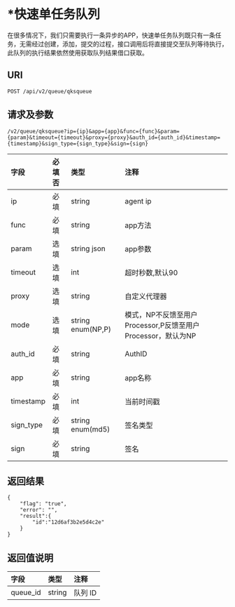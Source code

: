 # \*快速单任务队列

在很多情况下，我们只需要执行一条异步的APP，快速单任务队列既只有一条任务，无需经过创建，添加，提交的过程，接口调用后将直接提交至队列等待执行，此队列的执行结果依然使用获取队列结果借口获取。

## URI

```
POST /api/v2/queue/qksqueue
```

## 请求及参数

```
/v2/queue/qksqueue?ip={ip}&app={app}&func={func}&param={param}&timeout={timeout}&proxy={proxy}&auth_id={auth_id}&timestamp={timestamp}&sign_type={sign_type}&sign={sign}
```

| **字段** | **必填否** | **类型** | **注释** |
| :--- | :--- | :--- | :--- |
| ip | 必填 | string | agent ip |
| func | 必填 | string | app方法 |
| param | 选填 | string json | app参数 |
| timeout | 选填 | int | 超时秒数,默认90 |
| proxy | 选填 | string | 自定义代理器 |
| mode | 选填 | string enum\(NP,P\) | 模式，NP不反馈至用户Processor,P反馈至用户Processor，默认为NP |
| auth\_id | 必填 | string | AuthID |
| app | 必填 | string | app名称 |
| timestamp | 必填 | int | 当前时间戳 |
| sign\_type | 必填 | string enum\(md5\) | 签名类型 |
| sign | 必填 | string | 签名 |

## 返回结果

```
{
    "flag": "true",
    "error": "",
    "result":{
        "id":"12d6af3b2e5d4c2e"
    }
}
```

## 返回值说明

| **字段** | **类型** | **注释** |
| :--- | :--- | :--- |
| queue\_id | string | 队列 ID |



